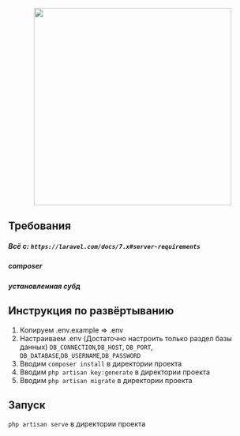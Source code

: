 <p align="center"><img src="https://res.cloudinary.com/dtfbvvkyp/image/upload/v1566331377/laravel-logolockup-cmyk-red.svg" width="400"></p>

## Требования

##### Всё с: `https://laravel.com/docs/7.x#server-requirements`
##### composer
##### установленная субд

## Инструкция по развёртыванию
1. Копируем .env.example => .env
2. Настраиваем .env (Достаточно настроить только раздел базы данных) `DB_CONNECTION`,`DB_HOST`, `DB_PORT`, `DB_DATABASE`,`DB_USERNAME`,`DB_PASSWORD`
3. Вводим `composer install` в директории проекта
4. Вводим `php artisan key:generate` в директории проекта
5. Вводим `php artisan migrate` в директории проекта

## Запуск
`php artisan serve` в директории проекта
